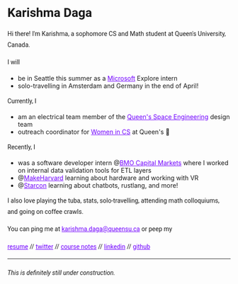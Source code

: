 <style>
  h1 a {display: none;}
  .container-lg {min-width: 200px; max-width: 680px; padding: 45px;}
  h1 {font-family: 'Roboto', sans-serif; font-style: bold}
  h3,h4,h5,h6,p {line-height: 1.8em; font-family: 'Roboto', sans-serif;}
  a {color: #7100FF}
</style>

# Karishma Daga

Hi there! I'm Karishma, a sophomore CS and Math student at Queen's University, Canada. 

I will  
* be in Seattle this summer as a [Microsoft](https://www.microsoft.com/en-ca) Explore intern 
* solo-travelling in Amsterdam and Germany in the end of April! 

Currently, I
* am an electrical team member of the [Queen's Space Engineering](http://qset.ca/) design team 
* outreach coordinator for [Women in CS](http://qscwisc.weebly.com/) at Queen's 💖

Recently, I 
* was a software developer intern @[BMO Capital Markets](https://www.bmocm.com/) where I worked on internal data validation tools for ETL layers
* @[MakeHarvard](http://makeharvard.io/) learning about hardware and working with VR
* @[Starcon](https://starcon.io/) learning about chatbots, rustlang, and more! 

I also love playing the tuba, stats, solo-travelling, attending math colloquiums, and going on coffee crawls. 

You can ping me at karishma.daga@queensu.ca or peep my

[resume](https://drive.google.com/file/d/16_wuQqkRYZVr2W3V9RRKUicrlVDE8YyV/view?usp=sharing)
//
[twitter](https://twitter.com/karishmadagaa)
//
[course notes](http://karishmadaga.com/course-notes)
//
[linkedin](https://www.linkedin.com/in/karishma-daga/)
//
[github](https://github.com/KarishmaDaga)

--- 
###### _This is definitely still under construction._
